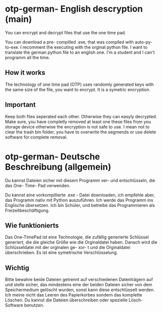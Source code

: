 # otp-german- English descryption (main)
You can encrypt and decrypt files that use the one time pad. 

You can download a pre- compilled .exe, that was compiled with auto-py-to-exe. I recomment the executing with the orginal python file.
I want to translate the german python file to an english one. I'm a student and I can't programm all the time.

## How it works
The technology of one time pad (OTP) uses randomly generated keys with the same size of the file, you want to encrypt. It is a symetric encryption. 
## Important
Keep both files seperated each other. Otherwise they can easyly decrypted. Make sure, you have completly removed at least one these files from you storage device otherwise the encryption is not safe to use. I mean not to clear the trash bin folder, you have to overwrite the segmends or use delete software for complete removal.

# otp-german- Deutsche Beschreibung (allgemein)
Du kannst Dateien sicher mit diesem Programm ver- und entschlüsseln, die das One- Time- Pad verwenden. 

Du kannst eine vorkompillierte .exe - Datei downloaden, ich empfehle aber, das Programm nativ mit Python auszuführen.
Ich werde das Programm ins Englische übersetzen. Ich bin Schüler, und betreibe das Programmieren als Freizeitbeschäftigung.

## Wie funktionierts
Das One-TimePad ist eine Technologie, die zufällig generierte Schlüssel generiert, die die gleiche Größe wie die Orginaldatei haben. Danach wird die Schlüsseldatei mit der orginalen ge- xor- t und die Orginaldatei überschrieben. Es ist eine symetrische Verschlüsselung. 

## Wichtig 
Bitte bewahre beide Dateien getrennt auf verschiedenen Datenträgern auf und stelle sicher, das mindestens eine der beiden Dateien sicher von dem Speichermedium gelöscht wurden, sonst kann diese entschlüsselt werden. Ich meine nicht das Leeren des Papierkorbes sondern das komplette Löschen. Du kannst die Dateien überschreiben oder spezielle Lösch- Software benutzen.
